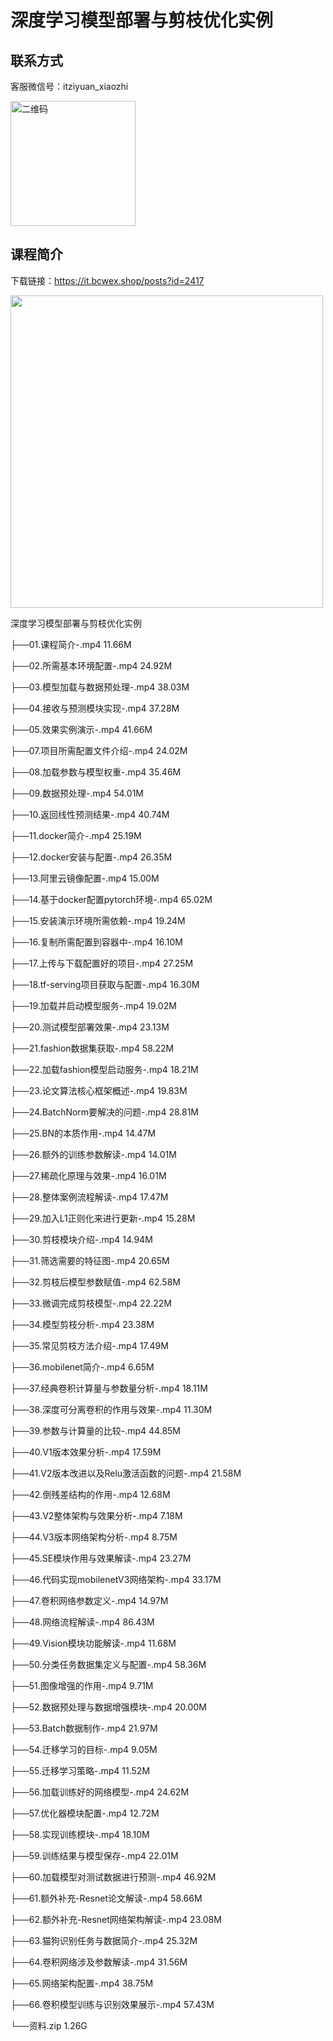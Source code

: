 # 深度学习模型部署与剪枝优化实例

## 联系方式

客服微信号：itziyuan_xiaozhi

<img src="https://ziyuanyun.oss-cn-guangzhou.aliyuncs.com/common/20240614073449/666b82192834a.jpg" width="200" height="200" alt="二维码">

## 课程简介

下载链接：https://it.bcwex.shop/posts?id=2417

<img src="https://ziyuanyun.oss-cn-guangzhou.aliyuncs.com/yun/20240515183945/664490f1543ba.jpg" width="500" alt="">

  深度学习模型部署与剪枝优化实例



 ├──01.课程简介-.mp4 11.66M

 ├──02.所需基本环境配置-.mp4 24.92M

 ├──03.模型加载与数据预处理-.mp4 38.03M

 ├──04.接收与预测模块实现-.mp4 37.28M

 ├──05.效果实例演示-.mp4 41.66M

 ├──07.项目所需配置文件介绍-.mp4 24.02M

 ├──08.加载参数与模型权重-.mp4 35.46M

 ├──09.数据预处理-.mp4 54.01M

 ├──10.返回线性预测结果-.mp4 40.74M

 ├──11.docker简介-.mp4 25.19M

 ├──12.docker安装与配置-.mp4 26.35M

 ├──13.阿里云镜像配置-.mp4 15.00M

 ├──14.基于docker配置pytorch环境-.mp4 65.02M

 ├──15.安装演示环境所需依赖-.mp4 19.24M

 ├──16.复制所需配置到容器中-.mp4 16.10M

 ├──17.上传与下载配置好的项目-.mp4 27.25M

 ├──18.tf-serving项目获取与配置-.mp4 16.30M

 ├──19.加载并启动模型服务-.mp4 19.02M

 ├──20.测试模型部署效果-.mp4 23.13M

 ├──21.fashion数据集获取-.mp4 58.22M

 ├──22.加载fashion模型启动服务-.mp4 18.21M

 ├──23.论文算法核心框架概述-.mp4 19.83M

 ├──24.BatchNorm要解决的问题-.mp4 28.81M

 ├──25.BN的本质作用-.mp4 14.47M

 ├──26.额外的训练参数解读-.mp4 14.01M

 ├──27.稀疏化原理与效果-.mp4 16.01M

 ├──28.整体案例流程解读-.mp4 17.47M

 ├──29.加入L1正则化来进行更新-.mp4 15.28M

 ├──30.剪枝模块介绍-.mp4 14.94M

 ├──31.筛选需要的特征图-.mp4 20.65M

 ├──32.剪枝后模型参数赋值-.mp4 62.58M

 ├──33.微调完成剪枝模型-.mp4 22.22M

 ├──34.模型剪枝分析-.mp4 23.38M

 ├──35.常见剪枝方法介绍-.mp4 17.49M

 ├──36.mobilenet简介-.mp4 6.65M

 ├──37.经典卷积计算量与参数量分析-.mp4 18.11M

 ├──38.深度可分离卷积的作用与效果-.mp4 11.30M

 ├──39.参数与计算量的比较-.mp4 44.85M

 ├──40.V1版本效果分析-.mp4 17.59M

 ├──41.V2版本改进以及Relu激活函数的问题-.mp4 21.58M

 ├──42.倒残差结构的作用-.mp4 12.68M

 ├──43.V2整体架构与效果分析-.mp4 7.18M

 ├──44.V3版本网络架构分析-.mp4 8.75M

 ├──45.SE模块作用与效果解读-.mp4 23.27M

 ├──46.代码实现mobilenetV3网络架构-.mp4 33.17M

 ├──47.卷积网络参数定义-.mp4 14.97M

 ├──48.网络流程解读-.mp4 86.43M

 ├──49.Vision模块功能解读-.mp4 11.68M

 ├──50.分类任务数据集定义与配置-.mp4 58.36M

 ├──51.图像增强的作用-.mp4 9.71M

 ├──52.数据预处理与数据增强模块-.mp4 20.00M

 ├──53.Batch数据制作-.mp4 21.97M

 ├──54.迁移学习的目标-.mp4 9.05M

 ├──55.迁移学习策略-.mp4 11.52M

 ├──56.加载训练好的网络模型-.mp4 24.62M

 ├──57.优化器模块配置-.mp4 12.72M

 ├──58.实现训练模块-.mp4 18.10M

 ├──59.训练结果与模型保存-.mp4 22.01M

 ├──60.加载模型对测试数据进行预测-.mp4 46.92M

 ├──61.额外补充-Resnet论文解读-.mp4 58.66M

 ├──62.额外补充-Resnet网络架构解读-.mp4 23.08M

 ├──63.猫狗识别任务与数据简介-.mp4 25.32M

 ├──64.卷积网络涉及参数解读-.mp4 31.56M

 ├──65.网络架构配置-.mp4 38.75M

 ├──66.卷积模型训练与识别效果展示-.mp4 57.43M

 └──资料.zip 1.26G

  